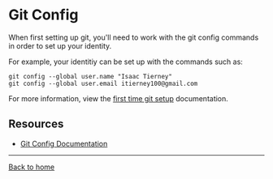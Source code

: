# Git Config

When first setting up git, you'll need to work with the git config commands in order to set up your identity.

For example, your identitiy can be set up with the commands such as: 

~~~
git config --global user.name "Isaac Tierney"
git config --global user.email itierney100@gmail.com
~~~

For more information, view the [first time git setup](https://git-scm.com/book/en/v2/Getting-Started-First-Time-Git-Setup) documentation.

## Resources

- [Git Config Documentation](https://git-scm.com/docs/git-config)

---

[Back to home](../README.md)